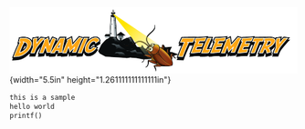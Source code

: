![](../../orig_media/DynamicTelemetry.logo.png){width="5.5in"
height="1.261111111111111in"}

``` cdocs
this is a sample
hello world
printf()
```
